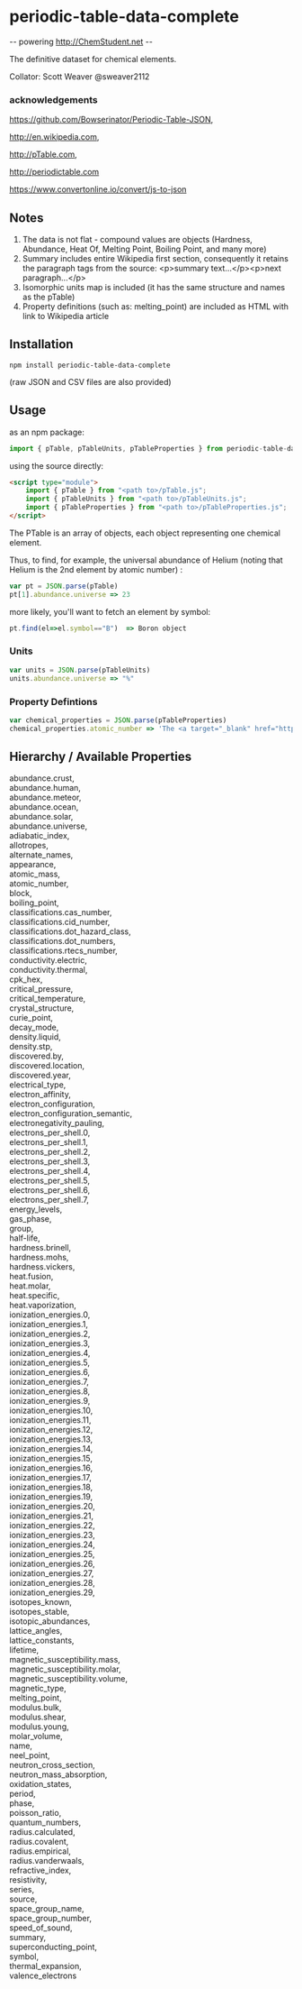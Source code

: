 # periodic-table-data-complete

-- powering http://ChemStudent.net --

The definitive dataset for chemical elements.

Collator: Scott Weaver @sweaver2112

### acknowledgements

https://github.com/Bowserinator/Periodic-Table-JSON,

http://en.wikipedia.com,

http://pTable.com,

http://periodictable.com

https://www.convertonline.io/convert/js-to-json

## Notes

1. The data is not flat - compound values are objects (Hardness, Abundance, Heat Of, Melting Point, Boiling Point, and many more)
2. Summary includes entire Wikipedia first section, consequently it retains the paragraph tags from the source: &lt;p&gt;summary text...&lt;/p&gt;&lt;p&gt;next paragraph...&lt;/p&gt;
3. Isomorphic units map is included (it has the same structure and names as the pTable)
4. Property definitions (such as: melting_point) are included as HTML with link to Wikipedia article

## Installation

`npm install periodic-table-data-complete`

(raw JSON and CSV files are also provided)

## Usage

as an npm package:

```javascript
import { pTable, pTableUnits, pTableProperties } from periodic-table-data-complete`
```

using the source directly:

```HTML
<script type="module">
    import { pTable } from "<path to>/pTable.js";
    import { pTableUnits } from "<path to>/pTableUnits.js";
    import { pTableProperties } from "<path to>/pTableProperties.js";
</script>
```

The PTable is an array of objects, each object representing one chemical element. 

Thus, to find, for example, the universal abundance of Helium (noting that Helium is the 2nd element by atomic number) :

```javascript
var pt = JSON.parse(pTable)
pt[1].abundance.universe => 23
```
more likely, you'll want to fetch an element by symbol:

```javascript
pt.find(el=>el.symbol=="B")  => Boron object
```

### Units

```javascript
var units = JSON.parse(pTableUnits)
units.abundance.universe => "%"
```

### Property Defintions

```javascript
var chemical_properties = JSON.parse(pTableProperties)
chemical_properties.atomic_number => 'The <a target="_blank" href="https://en.wikipedia.org/wiki/Atomic_number">atomic number</a> or proton number (symbol <em>Z</em>) of a chemical element is the number of protons found in the nucleus of every atom of that element. The atomic number uniquely identifies a chemical element. It is identical to the charge number of the nucleus. In an uncharged atom, the atomic number is also equal to the number of electrons.'
```

## Hierarchy / Available Properties

abundance.crust, </br>abundance.human, </br>abundance.meteor, </br>abundance.ocean, </br>abundance.solar, </br>abundance.universe, </br>adiabatic_index, </br>allotropes, </br>alternate_names, </br>appearance, </br>atomic_mass, </br>atomic_number, </br>block, </br>boiling_point, </br>classifications.cas_number, </br>classifications.cid_number, </br>classifications.dot_hazard_class, </br>classifications.dot_numbers, </br>classifications.rtecs_number, </br>conductivity.electric, </br>conductivity.thermal, </br>cpk_hex, </br>critical_pressure, </br>critical_temperature, </br>crystal_structure, </br>curie_point, </br>decay_mode, </br>density.liquid, </br>density.stp, </br>discovered.by, </br>discovered.location, </br>discovered.year, </br>electrical_type, </br>electron_affinity, </br>electron_configuration, </br>electron_configuration_semantic, </br>electronegativity_pauling, </br>electrons_per_shell.0, </br>electrons_per_shell.1, </br>electrons_per_shell.2, </br>electrons_per_shell.3, </br>electrons_per_shell.4, </br>electrons_per_shell.5, </br>electrons_per_shell.6, </br>electrons_per_shell.7, </br>energy_levels, </br>gas_phase, </br>group, </br>half-life, </br>hardness.brinell, </br>hardness.mohs, </br>hardness.vickers, </br>heat.fusion, </br>heat.molar, </br>heat.specific, </br>heat.vaporization, </br>ionization_energies.0, </br>ionization_energies.1, </br>ionization_energies.2, </br>ionization_energies.3, </br>ionization_energies.4, </br>ionization_energies.5, </br>ionization_energies.6, </br>ionization_energies.7, </br>ionization_energies.8, </br>ionization_energies.9, </br>ionization_energies.10, </br>ionization_energies.11, </br>ionization_energies.12, </br>ionization_energies.13, </br>ionization_energies.14, </br>ionization_energies.15, </br>ionization_energies.16, </br>ionization_energies.17, </br>ionization_energies.18, </br>ionization_energies.19, </br>ionization_energies.20, </br>ionization_energies.21, </br>ionization_energies.22, </br>ionization_energies.23, </br>ionization_energies.24, </br>ionization_energies.25, </br>ionization_energies.26, </br>ionization_energies.27, </br>ionization_energies.28, </br>ionization_energies.29, </br>isotopes_known, </br>isotopes_stable, </br>isotopic_abundances, </br>lattice_angles, </br>lattice_constants, </br>lifetime, </br>magnetic_susceptibility.mass, </br>magnetic_susceptibility.molar, </br>magnetic_susceptibility.volume, </br>magnetic_type, </br>melting_point, </br>modulus.bulk, </br>modulus.shear, </br>modulus.young, </br>molar_volume, </br>name, </br>neel_point, </br>neutron_cross_section, </br>neutron_mass_absorption, </br>oxidation_states, </br>period, </br>phase, </br>poisson_ratio, </br>quantum_numbers, </br>radius.calculated, </br>radius.covalent, </br>radius.empirical, </br>radius.vanderwaals, </br>refractive_index, </br>resistivity, </br>series, </br>source, </br>space_group_name, </br>space_group_number, </br>speed_of_sound, </br>summary, </br>superconducting_point, </br>symbol, </br>thermal_expansion, </br>valence_electrons


